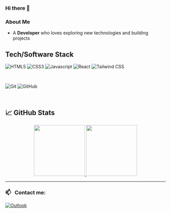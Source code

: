 ### Hi there 👋


### About Me

- A **Developer** who loves exploring new technologies and building projects

## Tech/Software Stack
![HTML5](https://img.shields.io/static/v1?style=for-the-badge&logo=html5&message=HTML5&label=&color=E34F26&labelColor=000000)
![CSS3](https://img.shields.io/static/v1?style=for-the-badge&logo=css3&message=CSS3&label=&color=1572B6&labelColor=000000)
![Javascript](https://img.shields.io/static/v1?style=for-the-badge&logo=javascript&message=Javascript&label=&color=F7DF1E&labelColor=000000)
![React](https://img.shields.io/static/v1?style=for-the-badge&logo=react&message=React&label=&color=61DAFB&labelColor=000000)
![Tailwind CSS](https://img.shields.io/static/v1?style=for-the-badge&logo=tailwind-css&message=Tailwind%20CSS&label=&color=38B2AC&labelColor=000000)
<br/>



<br/>

![Git](https://img.shields.io/static/v1?style=for-the-badge&logo=git&message=Git&label=&color=F05032&labelColor=000000)
![GitHub](https://img.shields.io/badge/GitHub-100000?style=for-the-badge&logo=github&logoColor=white)

<br/>

## &#x1f4c8; GitHub Stats

<p align="center">
<a href="https://github.com/ronan696">
<img height="160em" src="https://github-readme-stats.vercel.app/api?username=AlexGioffDev&theme=great-gatsby&show_icons=true&include_all_commits=true&count_private=true" />
</a>
<a href="https://github.com/ronan696">
<img height="160em" src="https://github-readme-stats.vercel.app/api/top-langs/?username=AlexGioffDev&layout=compact&theme=great-gatsby" />
</a>
</p>
<hr/>

### 📫 &nbsp; Contact me:


<a href="mailto:alex.gioffre_dev@outlook.it"><img alt="Outlook" src="https://img.shields.io/badge/outlook-D14836?style=for-the-badge&logo=outlook&logoColor=white" /></a> &nbsp;



